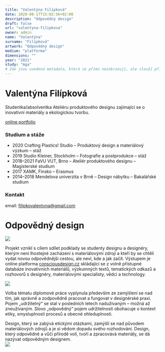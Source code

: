 ```yaml
---
title: "Valentýna Filípková"
date: 2020-08-17T15:02:56+02:00
description: "Odpovědný design"
draft: false
url: "valentyna-filipkova"
owner: admin
name: "Valentýna"
surname: "Filípková"
artwork: "Odpovědný design"
medium: "platforma"
dimensions: ""
year: "2021"
study: "mga"
# Zde jsou uvedená metadata, která se přímo nezobrazují, ale slouží při generování webu - tagů pro Facebook a Twitter, atd.
---
```

# Valentýna Filípková
Studentka/absolventka Ateliéru produktového designu zajímající se o inovativní materiály a ekologickou tvorbu.

[online portfolio](https://www.behance.net/filipkova)  

### Studium a stáže

* 2020		Crafting Plastics! Studio – Produktový design a materiálový výzkum – stáž
* 2019		Studio Kleiner, Stockholm – Fotografie a postprodukce – stáž 
* 2018–2021	FaVU VUT, Brno – Ateliér produktového designu – Magisterské studium 
* 2017 		XAMK, Finsko – Erasmus  
* 2014–2018	Mendelova univerzita v Brně – Design nábytku – Bakalářské studium

### Kontakt

email: filipkovalentyna@gmail.com    

<!-- SECTION BREAK -->
# Odpovědný design
![](/2021/filipkova/1.jpg)

Projekt vznikl s cílem sdílet podklady se studenty designu a designéry, kterým není lhostejné zacházení s materiálovými zdroji a kteří by se chtěli vydat novou odpovědnější cestou, ale neví, kde a jak začít. Výstupem je online platforma [consciousdesign.cz](https://consciousdesign.cz) skládající se z volně přístupné databáze inovativních materiálů, výzkumných textů, tematických odkazů a rozhovorů s designéry, materiálovými specialisty, vědci a technology. 

![](/2021/filipkova/3.jpg)

Volba tématu diplomové práce vyplynula především ze zamýšlení se nad tím, jak správně a zodpovědně pracovat a fungovat v designérské praxi. Pojem „udržitelný“ se stal v posledních letech nadužívaným – možná až zneužívaným. Slovo „odpovědný“ pojem udržitelnosti obohacuje o kontext etiky, smysluplnosti procesů a obecné ohleduplnosti. 

Design, který se zabývá etickými otázkami, zamýšlí se nad původem materiálových zdrojů a je si vědom dopadu svého rozhodování. Design, který odpovědně a vůči přírodě volí, tvoří a zpracovává materiály, se dá nazývat odpovědným designem.  
![](/2021/filipkova/4.jpg)

